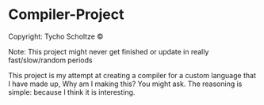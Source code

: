 # Compiler-Project
Copyright: Tycho Scholtze ©

Note:
This project might never get finished or update in really fast/slow/random periods

This project is my attempt at creating a compiler for a custom language that I have made up,
Why am I making this? You might ask. The reasoning is simple: because I think it is interesting.
